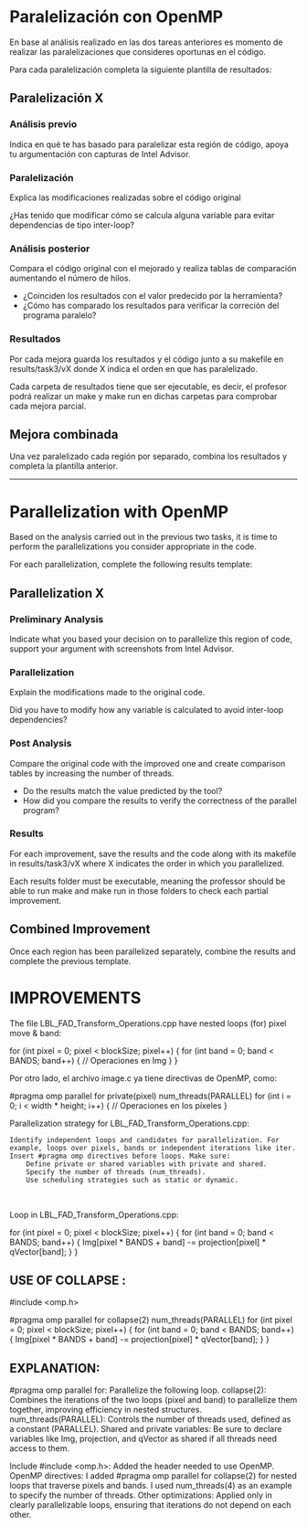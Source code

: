 # Paralelización con OpenMP

En base al análisis realizado en las dos tareas anteriores es momento de realizar las paralelizaciones que consideres oportunas en el código.

Para cada paralelización completa la siguiente plantilla de resultados:

## Paralelización X

### Análisis previo
Indica en qué te has basado para paralelizar esta región de código, apoya tu argumentación con capturas de Intel Advisor.

### Paralelización
Explica las modificaciones realizadas sobre el código original

¿Has tenido que modificar cómo se calcula alguna variable para evitar dependencias de tipo inter-loop?

### Análisis posterior
Compara el código original con el mejorado y realiza tablas de comparación aumentando el número de hilos.

* ¿Coinciden los resultados con el valor predecido por la herramienta?
* ¿Cómo has comparado los resultados para verificar la correción del programa paralelo?

### Resultados
Por cada mejora guarda los resultados y el código junto a su makefile en results/task3/vX donde X indica el orden en que has paralelizado.

Cada carpeta de resultados tiene que ser ejecutable, es decir, el profesor podrá realizar un make y make run en dichas carpetas
para comprobar cada mejora parcial.

## Mejora combinada
Una vez paralelizado cada región por separado, combina los resultados y completa la plantilla anterior.

---

# Parallelization with OpenMP

Based on the analysis carried out in the previous two tasks, it is time to perform the parallelizations you consider appropriate in the code.

For each parallelization, complete the following results template:

## Parallelization X

### Preliminary Analysis
Indicate what you based your decision on to parallelize this region of code, support your argument with screenshots from Intel Advisor.

### Parallelization
Explain the modifications made to the original code.

Did you have to modify how any variable is calculated to avoid inter-loop dependencies?

### Post Analysis
Compare the original code with the improved one and create comparison tables by increasing the number of threads.

* Do the results match the value predicted by the tool?
* How did you compare the results to verify the correctness of the parallel program?

### Results
For each improvement, save the results and the code along with its makefile in results/task3/vX where X indicates the order in which you parallelized.

Each results folder must be executable, meaning the professor should be able to run make and make run in those folders to check each partial improvement.

## Combined Improvement
Once each region has been parallelized separately, combine the results and complete the previous template.

# IMPROVEMENTS

The file LBL_FAD_Transform_Operations.cpp have nested loops (for) pixel move & band:

for (int pixel = 0; pixel < blockSize; pixel++) {
    for (int band = 0; band < BANDS; band++) {
        // Operaciones en Img
    }
}

Por otro lado, el archivo image.c ya tiene directivas de OpenMP, como:

#pragma omp parallel for private(pixel) num_threads(PARALLEL)
for (int i = 0; i < width * height; i++) {
    // Operaciones en los píxeles
}

Parallelization strategy for LBL_FAD_Transform_Operations.cpp:

    Identify independent loops and candidates for parallelization. For example, loops over pixels, bands or independent iterations like iter.
    Insert #pragma omp directives before loops. Make sure:
        Define private or shared variables with private and shared.
        Specify the number of threads (num_threads).
        Use scheduling strategies such as static or dynamic.



​

Loop in LBL_FAD_Transform_Operations.cpp:

for (int pixel = 0; pixel < blockSize; pixel++) {
    for (int band = 0; band < BANDS; band++) {
        Img[pixel * BANDS + band] -= projection[pixel] * qVector[band];
    }
}


## USE OF COLLAPSE :
#include <omp.h>

#pragma omp parallel for collapse(2) num_threads(PARALLEL)
for (int pixel = 0; pixel < blockSize; pixel++) {
    for (int band = 0; band < BANDS; band++) {
        Img[pixel * BANDS + band] -= projection[pixel] * qVector[band];
    }
}

## EXPLANATION:

#pragma omp parallel for: Parallelize the following loop.
collapse(2): Combines the iterations of the two loops (pixel and band) to parallelize them together, improving efficiency in nested structures.
num_threads(PARALLEL): Controls the number of threads used, defined as a constant (PARALLEL).
Shared and private variables: Be sure to declare variables like Img, projection, and qVector as shared if all threads need access to them.



Include #include <omp.h>: Added the header needed to use OpenMP.
OpenMP directives:
I added #pragma omp parallel for collapse(2) for nested loops that traverse pixels and bands.
I used num_threads(4) as an example to specify the number of threads.
Other optimizations: Applied only in clearly parallelizable loops, ensuring that iterations do not depend on each other.

